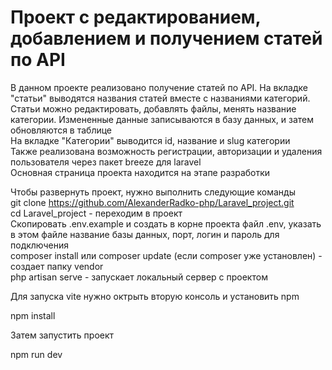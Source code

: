 # Проект с редактированием, добавлением и получением статей по API

В данном проекте реализовано получение статей по API. На вкладке "статьи" выводятся названия статей вместе с названиями категорий. Статьи можно редактировать, добавлять файлы, менять название категории. Измененные данные записываются в базу данных, и затем обновляются в таблице </br>
На вкладке "Категории" выводится id, название и slug категории </br>
Также реализована возможность регистрации, авторизации и удаления пользователя через пакет breeze для laravel </br>
Основная страница проекта находится на этапе разработки </br>

Чтобы развернуть проект, нужно выполнить следующие команды <br />
git clone https://github.com/AlexanderRadko-php/Laravel_project.git <br />
cd Laravel_project - переходим в проект <br />
Скопировать .env.example и создать в корне проекта файл .env, указать в этом файле название базы данных, порт, логин и пароль для подключения <br/>
composer install или composer update (если composer уже установлен) - создает папку vendor <br />
php artisan serve - запускает локальный сервер с проектом <br />


Для запуска vite нужно октрыть вторую консоль и установить npm </br>

npm install

Затем запустить проект </br>

npm run dev
